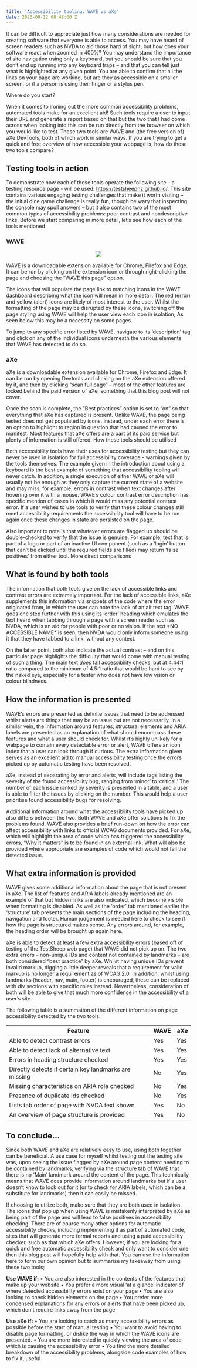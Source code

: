```yaml
---
title: 'Accessibility tooling: WAVE vs aXe'
date: 2023-09-12 08:48:00 Z
---
```


It can be difficult to appreciate just how many considerations are needed for creating software that everyone is able to access. You may have heard of screen readers such as NVDA to aid those hard of sight, but how does your software react when zoomed in 400%? You may understand the importance of site navigation using only a keyboard, but you should be sure that you don’t end up running into any keyboard traps – and that you can tell just what is highlighted at any given point. You are able to confirm that all the links on your page are working, but are they as accessible on a smaller screen, or if a person is using their finger or a stylus pen.

Where do you start?

When it comes to ironing out the more common accessibility problems, automated tools make for an excellent aid! Such tools require a user to input their URL and generate a report based on that but the two that I had come across when looking into this can be run directly from the browser on which you would like to test. These two tools are WAVE and (the free version of) aXe DevTools, both of which work in similar ways.
If you are trying to get a quick and free overview of how accessible your webpage is, how do these two tools compare?

## **Testing tools in action**

To demonstrate how each of these tools operate the following site – a testing resource page - will be used: https://testsheepnz.github.io/. This site contains various engaging testing challenges that make it worth visiting – the initial dice game challenge is really fun, though be wary that inspecting the console may spoil answers – but it also contains two of the most common types of accessibility problems: poor contrast and nondescriptive links. Before we start comparing in more detail, let’s see how each of the tools mentioned

### **WAVE**

<p align="center">
<img src="/uploads/WAVE%20Dashboard.png" />
</p>

WAVE is a downloadable extension available for Chrome, Firefox and Edge. It can be run by clicking on the extension icon or through right-clicking the page and choosing the “WAVE this page” option.

The icons that will populate the page link to matching icons in the WAVE dashboard describing what the icon will mean in more detail. The red (error) and yellow (alert) icons are likely of most interest to the user. Whilst the formatting of the page may be disrupted by these icons, switching off the page styling using WAVE will help the user view each icon in isolation; As seen below this may be a necessity on some pages.

To jump to any specific error listed by WAVE, navigate to its ‘description’ tag and click on any of the individual icons underneath the various elements that WAVE has detected to do so.

### **aXe**

aXe is a downloadable extension available for Chrome, Firefox and Edge. It can be run by opening Devtools and clicking on the aXe extension offered by it, and then by clicking “scan full page” – most of the other features are locked behind the paid version of aXe, something that this blog post will not cover.

Once the scan is complete, the “Best practices” option is set to “on” so that everything that aXe has captured is present. Unlike WAVE, the page being tested does not get populated by icons. Instead, under each error there is an option to highlight to region in question that had caused the error to manifest. Most features that aXe offers are a part of its paid service but plenty of information is still offered.
How these tools should be utilised

Both accessibility tools have their uses for accessibility testing but they can never be used in isolation for full accessibility coverage - warnings given by the tools themselves. The example given in the introduction about using a keyboard is the best example of something that accessibility tooling will never catch. In addition, a single execution of either WAVE or aXe will usually not be enough as they only capture the current state of a website and may miss, for example, errors in contrast when text changes after hovering over it with a mouse. WAVE’s colour contrast error description has specific mention of cases in which it would miss any potential contrast error. If a user wishes to use tools to verify that these colour changes still meet accessibility requirements the accessibility tool will have to be run again once these changes in state are persisted on the page.

Also important to note is that whatever errors are flagged up should be double-checked to verify that the issue is genuine. For example, text that is part of a logo or part of an inactive UI component  (such as a ‘login’ button that can’t be clicked until the required fields are filled) may return ‘false positives’ from either tool.
More direct comparisons

## **What is found by both tools**

The information that both tools give on the lack of accessible links and contrast errors are extremely important. For the lack of accessible links, aXe supplements this information via snippets of the code where the error originated from, in which the user can note the lack of an alt text tag. WAVE goes one step further with this using its ‘order’ heading which emulates the text heard when tabbing through a page with a screen reader such as NVDA, which is an aid for people with poor or no vision. If the text \*NO ACCESSIBLE NAME\* is seen, then NVDA would only inform someone using it that they have tabbed to a link, without any context.

On the latter point, both also indicate the actual contrast – and on this particular page highlights the difficulty that would come with manual testing of such a thing. The main text *does* fail accessibility checks, but at 4.44:1 ratio compared to the minimum of 4.5:1 ratio that would be hard to see by the naked eye, especially for a tester who does not have low vision or colour blindness.

## **How the information is presented**

WAVE’s errors are presented as definite issues that need to be addressed whilst alerts are things that may be an issue but are not necessarily. In a similar vein, the information around features, structural elements and ARIA labels are presented as an explanation of what should encompass these features and what a user should check for. Whilst it’s highly unlikely for a webpage to contain every detectable error or alert, WAVE offers an icon index that a user can look through if curious. The extra information given serves as an excellent aid to manual accessibility testing once the errors picked up by automatic testing have been resolved.

aXe, instead of separating by error and alerts, will include tags listing the severity of the found accessibility bug, ranging from ‘minor’ to ‘critical.’ The number of each issue ranked by severity is presented in a table, and a user is able to filter the issues by clicking on the number. This would help a user prioritise found accessibility bugs for resolving.

Additional information around what the accessibility tools have picked up also differs between the two. Both WAVE and aXe offer solutions to fix the problems found. WAVE also provides a brief run-down on how the error can affect accessibility with links to official WCAG documents provided. For aXe, which will highlight the area of code which has triggered the accessibility errors, “Why it matters” is to be found in an external link. What will also be provided where appropriate are examples of code which would not fail the detected issue.

## **What extra information is provided**

WAVE gives some additional information about the page that is not present in aXe. The list of features and ARIA labels already mentioned are an example of that but hidden links are also indicated, which become visible when formatting is disabled. As well as the ‘order’ tab mentioned earlier the ‘structure’ tab presents the main sections of the page including the heading, navigation and footer. Human judgement is needed here to check to see if how the page is structured makes sense. Any errors around, for example, the heading order will be brought up again here.

aXe is able to detect at least a few extra accessibility errors (based off of testing of the TestSheep web page) that WAVE did not pick up on. The two extra errors – non-unique IDs and content not contained by landmarks – are both considered “best practice” by aXe. Whilst having unique IDs prevent invalid markup, digging a little deeper reveals that a requirement for valid markup is no longer a requirement as of WCAG 2.0. In addition, whilst using landmarks (header, nav, main, footer) is encouraged, these can be replaced with div sections with specific roles instead. Nevertheless, consideration of both will be able to give that much more confidence in the accessibility of a user’s site.

The following table is a summation of the different information on page accessibility detected by the two tools.

| Feature                                               | WAVE | aXe |
| ----------------------------------------------------- | ---- | --- |
| Able to detect contrast errors                        | Yes  | Yes |
| Able to detect lack of alternative text               | Yes  | Yes |
| Errors in heading structure checked                   | Yes  | Yes |
| Directly detects if certain key landmarks are missing | No   | Yes |
| Missing characteristics on ARIA role checked          | No   | Yes |
| Presence of duplicate Ids checked                     | No   | Yes |
| Lists tab order of page with NVDA text shown          | Yes  | No  |
| An overview of page structure is provided             | Yes  | No  |

## **To conclude…**

Since both WAVE and aXe are relatively easy to use, using both together can be beneficial. A use case for myself whilst testing out the testing site was, upon seeing the issue flagged by aXe around page content needing to be contained by landmarks, verifying via the structure tab of WAVE that there is no ‘Main’ landmark around the content of the page. This technically means that WAVE does provide information around landmarks but if a user doesn’t know to look out for it (or to check for ARIA labels, which can be a substitute for landmarks) then it can easily be missed.

If choosing to utilize both, make sure that they are both used in isolation. The icons that pop up when using WAVE is mistakenly interpreted by aXe as being part of the page and will lead to false positives in accessibility checking.
There are of course many other options for automatic accessibility checks, including implementing it as part of automated code, sites that will generate more formal reports and using a paid accessibility checker, such as that which aXe offers. However, if you are looking for a quick and free automatic accessibility check and only want to consider one then this blog post will hopefully help with that. You can use the information here to form our own opinion but to summarise my takeaway from using these two tools;

**Use WAVE if:**
•   You are also interested in the contents of the features that make up your website
•   You prefer a more visual ‘at a glance’ indicator of where detected accessibility errors exist on your page
•   You are also looking to check hidden elements on the page
•   You prefer more condensed explanations for any errors or alerts that have been picked up, which don’t require links away from the page

**Use aXe if:**
•   You are looking to catch as many accessibility errors as possible before the start of manual testing
•   You want to avoid having to disable page formatting, or dislike the way in which the WAVE icons are presented.
•   You are more interested in quickly viewing the area of code which is causing the accessibility error
•   You find the more detailed breakdown of the accessibility problems, alongside code examples of how to fix it, useful